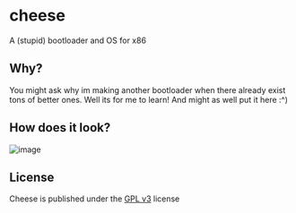 # cheese
A (stupid) bootloader and OS for x86

## Why?
You might ask why im making another bootloader when there already exist tons of better ones. Well its for me to learn! And might as well put it here :^)

## How does it look?
![image](https://github.com/KapPetrov/cheese/assets/148530033/ace45069-aea5-4b9d-92d4-ad6595e0c3be)


## License
Cheese is published under the [GPL v3](https://www.gnu.org/licenses/gpl-3.0.html) license 
